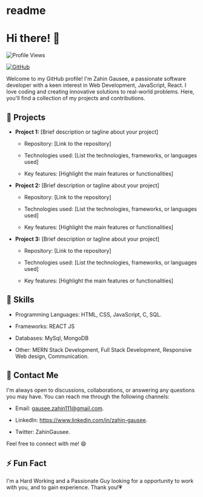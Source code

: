 # readme
# Hi there! 👋

![Profile Views](https://komarev.com/ghpvc/?username=ZahinGausee)

[![GitHub](https://img.shields.io/github/followers/your_username?label=Follow&style=social)](https://github.com/ZahinGausee)

Welcome to my GitHub profile! I'm Zahin Gausee, a passionate software developer with a keen interest in Web Development, JavaScript, React. I love coding and creating innovative solutions to real-world problems. Here, you'll find a collection of my projects and contributions.

## 🔭 Projects

- **Project 1:** [Brief description or tagline about your project]

  - Repository: [Link to the repository]

  - Technologies used: [List the technologies, frameworks, or languages used]

  - Key features: [Highlight the main features or functionalities]

- **Project 2:** [Brief description or tagline about your project]

  - Repository: [Link to the repository]

  - Technologies used: [List the technologies, frameworks, or languages used]

  - Key features: [Highlight the main features or functionalities]

- **Project 3:** [Brief description or tagline about your project]

  - Repository: [Link to the repository]

  - Technologies used: [List the technologies, frameworks, or languages used]

  - Key features: [Highlight the main features or functionalities]

## 🌱 Skills

- Programming Languages: HTML, CSS, JavaScript, C, SQL.

- Frameworks: REACT JS

- Databases: MySql, MongoDB

- Other: MERN Stack Development, Full Stack Development, Responsive  Web design, Communication.


## 💬 Contact Me

I'm always open to discussions, collaborations, or answering any questions you may have. You can reach me through the following channels:

- Email: gausee.zahin111@gmail.com.

- LinkedIn: https://www.linkedin.com/in/zahin-gausee.

- Twitter: ZahinGausee.

Feel free to connect with me! 😄

## ⚡ Fun Fact

I'm a Hard Working and a Passionate Guy looking for a opportunity to work with you, and to gain experience. 
Thank you!💗

